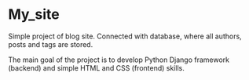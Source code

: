 # My_site

Simple project of blog site. Connected with database, where all authors, posts and tags are stored. 

The main goal of the project is to develop Python Django framework (backend) and simple HTML and CSS (frontend) skills.
